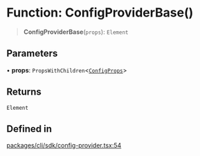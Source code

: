 # Function: ConfigProviderBase()

> **ConfigProviderBase**(`props`): `Element`

## Parameters

• **props**: `PropsWithChildren`\<[`ConfigProps`](../interfaces/ConfigProps.md)\>

## Returns

`Element`

## Defined in

[packages/cli/sdk/config-provider.tsx:54](https://github.com/andreisergiu98/baeta/blob/4c16a2c8fa14b6d48e42b6a2c2893542bd64b987/packages/cli/sdk/config-provider.tsx#L54)
